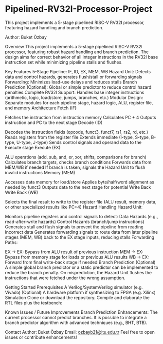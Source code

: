 # Pipelined-RV32I-Processor-Project
This project implements a 5-stage pipelined RISC-V RV32I processor, featuring hazard handling and branch prediction.

Author: Buket Özbay

Overview
This project implements a 5-stage pipelined RISC-V RV32I processor, featuring robust hazard handling and branch prediction. The design aims for correct behavior of all integer instructions in the RV32I base instruction set while minimizing pipeline stalls and flushes.

Key Features
5-Stage Pipeline: IF, ID, EX, MEM, WB
Hazard Unit: Detects data and control hazards, generates flush/stall or forwarding signals
Forwarding: Minimizes load-use delays and reduces stalls
Branch Prediction (Optional): Global or simple predictor to reduce control hazard penalties
Complete RV32I Support: Handles base integer instructions (arithmetic, logic, load/store, jumps, branches, etc.)
Modular Design: Separate modules for each pipeline stage, hazard logic, ALU, register file, and memory
Architecture
Fetch (IF)

Fetches the instruction from instruction memory
Calculates PC + 4
Outputs instruction and PC to the next stage
Decode (ID)

Decodes the instruction fields (opcode, funct3, funct7, rs1, rs2, rd, etc.)
Reads registers from the register file
Extends immediate (I-type, S-type, B-type, U-type, J-type)
Sends control signals and operand data to the Execute stage
Execute (EX)

ALU operations (add, sub, and, or, xor, shifts, comparisons for branch)
Calculates branch targets, checks branch conditions
Forwards data from MEM/WB if needed
If branch is taken, signals the Hazard Unit to flush invalid instructions
Memory (MEM)

Accesses data memory for load/store
Applies byte/half/word alignment as needed by funct3
Outputs data to the next stage for potential Write Back
Write Back (WB)

Selects the final result to write to the register file (ALU result, memory data, or other specialized results like PC+4)
Hazard Handling
Hazard Unit:

Monitors pipeline registers and control signals to detect:
Data Hazards (e.g., read-after-write hazards)
Control Hazards (branch/jump instructions)
Generates stall and flush signals to prevent the pipeline from reading incorrect data
Generates forwarding signals to route data from later pipeline stages (MEM, WB) back to the EX stage inputs, reducing stalls
Forwarding Paths:

EX → EX: Bypass from ALU result of previous instruction
MEM → EX: Bypass from memory stage for loads or previous ALU results
WB → EX: Forward from final write-back stage if needed
Branch Prediction (Optional)
A simple global branch predictor or a static predictor can be implemented to reduce the branch penalty.
On misprediction, the Hazard Unit flushes the instructions that were fetched under the wrong assumption.

Getting Started
Prerequisites
A Verilog/SystemVerilog simulator (e.g. Vivado)
(Optional) A hardware platform if synthesizing to FPGA (e.g. Xilinx)
Simulation
Clone or download the repository.
Compile and elaborate the RTL files plus the testbench:

Known Issues / Future Improvements
Branch Prediction Enhancements: The current processor cannot predict branches. It is possible to integrate a branch predictor algorithm with advanced techniques (e.g., BHT, BTB).

Contact
Author: Buket Özbay
Email: ozbayb21@itu.edu.tr
Feel free to open issues or contribute enhancements!

